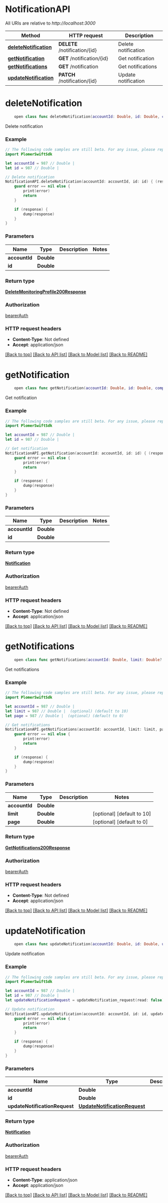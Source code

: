 # NotificationAPI

All URIs are relative to *http://localhost:3000*

Method | HTTP request | Description
------------- | ------------- | -------------
[**deleteNotification**](NotificationAPI.md#deletenotification) | **DELETE** /notification/{id} | Delete notification
[**getNotification**](NotificationAPI.md#getnotification) | **GET** /notification/{id} | Get notification
[**getNotifications**](NotificationAPI.md#getnotifications) | **GET** /notification | Get notifications
[**updateNotification**](NotificationAPI.md#updatenotification) | **PATCH** /notification/{id} | Update notification


# **deleteNotification**
```swift
    open class func deleteNotification(accountId: Double, id: Double, completion: @escaping (_ data: DeleteMonitoringProfile200Response?, _ error: Error?) -> Void)
```

Delete notification

### Example
```swift
// The following code samples are still beta. For any issue, please report via http://github.com/OpenAPITools/openapi-generator/issues/new
import PlomerSwiftSdk

let accountId = 987 // Double | 
let id = 987 // Double | 

// Delete notification
NotificationAPI.deleteNotification(accountId: accountId, id: id) { (response, error) in
    guard error == nil else {
        print(error)
        return
    }

    if (response) {
        dump(response)
    }
}
```

### Parameters

Name | Type | Description  | Notes
------------- | ------------- | ------------- | -------------
 **accountId** | **Double** |  | 
 **id** | **Double** |  | 

### Return type

[**DeleteMonitoringProfile200Response**](DeleteMonitoringProfile200Response.md)

### Authorization

[bearerAuth](../README.md#bearerAuth)

### HTTP request headers

 - **Content-Type**: Not defined
 - **Accept**: application/json

[[Back to top]](#) [[Back to API list]](../README.md#documentation-for-api-endpoints) [[Back to Model list]](../README.md#documentation-for-models) [[Back to README]](../README.md)

# **getNotification**
```swift
    open class func getNotification(accountId: Double, id: Double, completion: @escaping (_ data: Notification?, _ error: Error?) -> Void)
```

Get notification

### Example
```swift
// The following code samples are still beta. For any issue, please report via http://github.com/OpenAPITools/openapi-generator/issues/new
import PlomerSwiftSdk

let accountId = 987 // Double | 
let id = 987 // Double | 

// Get notification
NotificationAPI.getNotification(accountId: accountId, id: id) { (response, error) in
    guard error == nil else {
        print(error)
        return
    }

    if (response) {
        dump(response)
    }
}
```

### Parameters

Name | Type | Description  | Notes
------------- | ------------- | ------------- | -------------
 **accountId** | **Double** |  | 
 **id** | **Double** |  | 

### Return type

[**Notification**](Notification.md)

### Authorization

[bearerAuth](../README.md#bearerAuth)

### HTTP request headers

 - **Content-Type**: Not defined
 - **Accept**: application/json

[[Back to top]](#) [[Back to API list]](../README.md#documentation-for-api-endpoints) [[Back to Model list]](../README.md#documentation-for-models) [[Back to README]](../README.md)

# **getNotifications**
```swift
    open class func getNotifications(accountId: Double, limit: Double? = nil, page: Double? = nil, completion: @escaping (_ data: GetNotifications200Response?, _ error: Error?) -> Void)
```

Get notifications

### Example
```swift
// The following code samples are still beta. For any issue, please report via http://github.com/OpenAPITools/openapi-generator/issues/new
import PlomerSwiftSdk

let accountId = 987 // Double | 
let limit = 987 // Double |  (optional) (default to 10)
let page = 987 // Double |  (optional) (default to 0)

// Get notifications
NotificationAPI.getNotifications(accountId: accountId, limit: limit, page: page) { (response, error) in
    guard error == nil else {
        print(error)
        return
    }

    if (response) {
        dump(response)
    }
}
```

### Parameters

Name | Type | Description  | Notes
------------- | ------------- | ------------- | -------------
 **accountId** | **Double** |  | 
 **limit** | **Double** |  | [optional] [default to 10]
 **page** | **Double** |  | [optional] [default to 0]

### Return type

[**GetNotifications200Response**](GetNotifications200Response.md)

### Authorization

[bearerAuth](../README.md#bearerAuth)

### HTTP request headers

 - **Content-Type**: Not defined
 - **Accept**: application/json

[[Back to top]](#) [[Back to API list]](../README.md#documentation-for-api-endpoints) [[Back to Model list]](../README.md#documentation-for-models) [[Back to README]](../README.md)

# **updateNotification**
```swift
    open class func updateNotification(accountId: Double, id: Double, updateNotificationRequest: UpdateNotificationRequest, completion: @escaping (_ data: Notification?, _ error: Error?) -> Void)
```

Update notification

### Example
```swift
// The following code samples are still beta. For any issue, please report via http://github.com/OpenAPITools/openapi-generator/issues/new
import PlomerSwiftSdk

let accountId = 987 // Double | 
let id = 987 // Double | 
let updateNotificationRequest = updateNotification_request(read: false) // UpdateNotificationRequest | 

// Update notification
NotificationAPI.updateNotification(accountId: accountId, id: id, updateNotificationRequest: updateNotificationRequest) { (response, error) in
    guard error == nil else {
        print(error)
        return
    }

    if (response) {
        dump(response)
    }
}
```

### Parameters

Name | Type | Description  | Notes
------------- | ------------- | ------------- | -------------
 **accountId** | **Double** |  | 
 **id** | **Double** |  | 
 **updateNotificationRequest** | [**UpdateNotificationRequest**](UpdateNotificationRequest.md) |  | 

### Return type

[**Notification**](Notification.md)

### Authorization

[bearerAuth](../README.md#bearerAuth)

### HTTP request headers

 - **Content-Type**: application/json
 - **Accept**: application/json

[[Back to top]](#) [[Back to API list]](../README.md#documentation-for-api-endpoints) [[Back to Model list]](../README.md#documentation-for-models) [[Back to README]](../README.md)

